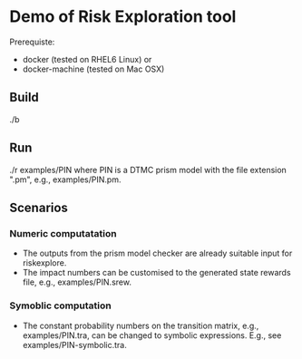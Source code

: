 # Demo of Risk Exploration tool
Prerequiste: 
 * docker (tested on RHEL6 Linux) or 
 * docker-machine (tested on Mac OSX)

## Build
./b

## Run
./r examples/PIN
where PIN is a DTMC prism model with the file extension ".pm", e.g., examples/PIN.pm. 

## Scenarios
### Numeric computatation 
* The outputs from the prism model checker are already suitable input for riskexplore. 
* The impact numbers can be customised to the generated state rewards file, e.g., examples/PIN.srew. 
### Symoblic computation
* The constant probability numbers on the transition matrix, e.g., examples/PIN.tra, can be changed to symbolic expressions. 
E.g., see examples/PIN-symbolic.tra. 
